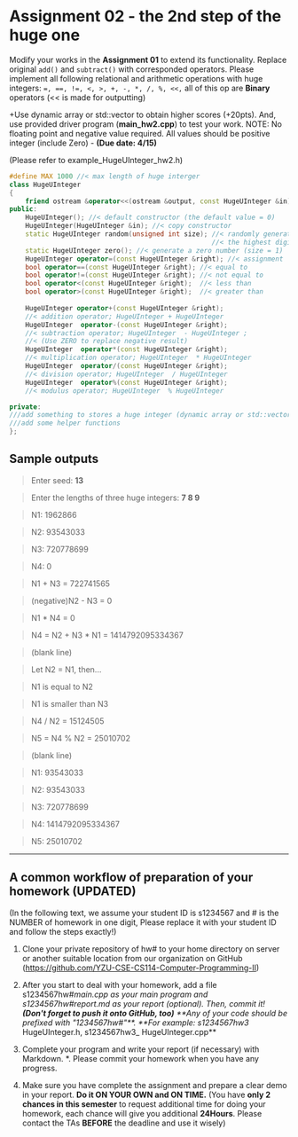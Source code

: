 Assignment 02 - the 2nd step of the huge one
===================

Modify your works in the **Assignment 01** to extend its functionality. Replace original `add()` and `subtract()` with corresponded operators. Please implement all following relational and arithmetic operations with huge integers: `=, ==, !=, <, >, +, -, *, /, %, <<,` all of this op are **Binary** operators (<< is made for outputting)


+Use dynamic array or std::vector to obtain higher scores (+20pts). And, use provided driver program (**main_hw2.cpp**) to test your work. 
NOTE: No floating point and negative value required. All values should be positive integer (include Zero) - **(Due date: 4/15)**

(Please refer to example_HugeUInteger_hw2.h)
```C++
#define MAX 1000 //< max length of huge interger
class HugeUInteger 
{
	friend ostream &operator<<(ostream &output, const HugeUInteger &in);
public:
	HugeUInteger(); //< default constructor (the default value = 0)
	HugeUInteger(HugeUInteger &in); //< copy constructor
	static HugeUInteger random(unsigned int size); //< randomly generate an integer, 
	                                               //< the highest digit should not be ZERO
	static HugeUInteger zero(); //< generate a zero number (size = 1)
	HugeUInteger operator=(const HugeUInteger &right); //< assignment
	bool operator==(const HugeUInteger &right); //< equal to
	bool operator!=(const HugeUInteger &right); //< not equal to
	bool operator<(const HugeUInteger &right);  //< less than
	bool operator>(const HugeUInteger &right);  //< greater than
	
	HugeUInteger operator+(const HugeUInteger &right);
	//< addition operator; HugeUInteger + HugeUInteger
	HugeUInteger  operator-(const HugeUInteger &right);
	//< subtraction operator; HugeUInteger  - HugeUInteger ;
	//< (Use ZERO to replace negative result)
	HugeUInteger  operator*(const HugeUInteger &right);
	//< multiplication operator; HugeUInteger  * HugeUInteger 
	HugeUInteger  operator/(const HugeUInteger &right);
	//< division operator; HugeUInteger  / HugeUInteger 
	HugeUInteger  operator%(const HugeUInteger &right);
	//< modulus operator; HugeUInteger  % HugeUInteger

private:
///add something to stores a huge integer (dynamic array or std::vector or ¡K)
///add some helper functions
};
```

Sample outputs
-------------
>Enter seed: **13**

>Enter the lengths of three huge integers: **7 8 9**

>N1: 1962866

>N2: 93543033

>N3: 720778699

>N4: 0

>N1 + N3 = 722741565

>(negative)N2 - N3 = 0

>N1 * N4 = 0

>N4 = N2 + N3 * N1 = 1414792095334367

> (blank line)

>Let N2 = N1, then...

>N1 is equal to N2

>N1 is smaller than N3

>N4 / N2 = 15124505

>N5 = N4 % N2 = 25010702

> (blank line)

>N1: 93543033

>N2: 93543033

>N3: 720778699

>N4: 1414792095334367

>N5: 25010702

----------
A common workflow of preparation of your homework (UPDATED)
-------------
(In the following text, we assume your student ID is s1234567 and # is the NUMBER of homework in one digit, Please replace it with your student ID and follow the steps exactly!)


1. Clone your private repository of hw# to your home directory on server or another suitable location from our organization on GitHub (https://github.com/YZU-CSE-CS114-Computer-Programming-II)


2. After you start to deal with your homework, add a file s1234567hw#_main.cpp as your main program and s1234567hw#_report.md as your report (optional). Then, commit it! **(Don't forget to push it onto GitHub, too)** 
**Any of your code should be prefixed with "1234567hw#_"**.
**For example: s1234567hw3_ HugeUInteger.h, s1234567hw3_ HugeUInteger.cpp**


3. Complete your program and write your report (if necessary) with Markdown.
*. Please commit your homework when you have any progress.


4. Make sure you have complete the assignment and prepare a clear demo in your report. **Do it ON YOUR OWN and ON TIME.** (You have **only 2 chances in this semester** to request additional time for doing your homework, each chance will give you additional **24Hours**. Please contact the TAs **BEFORE** the deadline and use it wisely)
